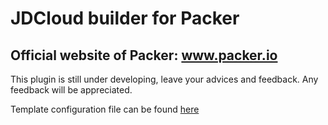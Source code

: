 # JDCloud builder for Packer
## Official website of Packer: www.packer.io

This plugin is still under developing, leave your advices and feedback. Any feedback will be appreciated.

Template configuration file can be found [here](https://github.com/XiaohanLiang/packer-builder-jdcloud/blob/master/example/example.json)
